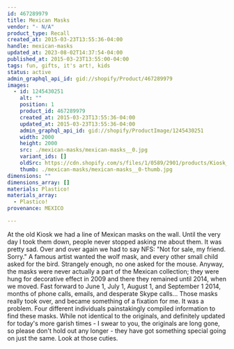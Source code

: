 ```yaml
---
id: 467289979
title: Mexican Masks
vendor: "- N/A"
product_type: Recall
created_at: 2015-03-23T13:55:36-04:00
handle: mexican-masks
updated_at: 2023-08-02T14:37:54-04:00
published_at: 2015-03-23T13:55:00-04:00
tags: fun, gifts, it's art!, kids
status: active
admin_graphql_api_id: gid://shopify/Product/467289979
images:
  - id: 1245430251
    alt: ""
    position: 1
    product_id: 467289979
    created_at: 2015-03-23T13:55:36-04:00
    updated_at: 2015-03-23T13:55:36-04:00
    admin_graphql_api_id: gid://shopify/ProductImage/1245430251
    width: 2000
    height: 2000
    src: ./mexican-masks/mexican-masks__0.jpg
    variant_ids: []
    oldSrc: https://cdn.shopify.com/s/files/1/0589/2901/products/Kiosk_2014_09_1107_sm.jpeg?v=1427133336
    thumb: ./mexican-masks/mexican-masks__0-thumb.jpg
dimensions: ""
dimensions_array: []
materials: Plastico!
materials_array:
  - Plastico!
provenance: MEXICO

---
```


At the old Kiosk we had a line of Mexican masks on the wall. Until the very day I took them down, people never stopped asking me about them. It was pretty sad. Over and over again we had to say NFS: "Not for sale, my friend. Sorry." A famous artist wanted the wolf mask, and every other small child asked for the bird. Strangely enough, no one asked for the mouse. Anyway, the masks were never actually a part of the Mexican collection; they were hung for decorative effect in 2009 and there they remained until 2014, when we moved. Fast forward to June 1, July 1, August 1, and September 1 2014, months of phone calls, emails, and desperate Skype calls... Those masks really took over, and became something of a fixation for me. It was a problem. Four different individuals painstakingly compiled information to find these masks. While not identical to the originals, and definitely updated for today's more garish times - I swear to you, the originals are long gone, so please don't hold out any longer - they have got something special going on just the same. Look at those cuties.